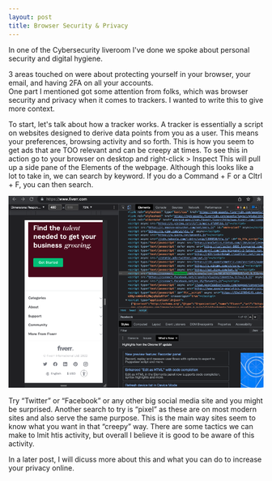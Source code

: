 ```yaml
---
layout: post
title: Browser Security & Privacy
---
```


In one of the Cybersecurity liveroom I've done we spoke about personal security and digital hygiene.

3 areas touched on were about protecting yourself in your browser, your email, and having 2FA on all your accounts.  
One part I mentioned got some attention from folks, which was browser security and privacy when it comes to trackers. I wanted to write this to give more context. 

To start, let's talk about how a tracker works. A tracker is essentially a script on websites designed to derive data points from you as a user. This means your preferences, browsing activity and so forth. This is how you seem to get ads that are TOO relevant and can be creepy at times. To see this in action go to your browser on desktop and right-click > Inspect 
This will pull up a side pane of the Elements of the webpage. Although this looks like a lot to take in, we can search by keyword. If you do a Command + F or a Cltrl + F, you can then search. 
<br>

![Inspect Element](/images/Inspect_Element.png)
<br>

Try “Twitter” or “Facebook” or any other big social media site and you might be surprised. 
Another search to try is “pixel” as these are on most modern sites and also serve the same purpose.
This is the main way sites seem to know what you want in that “creepy” way. 
There are some tactics we can make to lmit htis activity, but overall I believe it is good to be aware of this activity. 
<br>

In a later post, I will dicuss more about this and what you can do to increase your privacy online.
